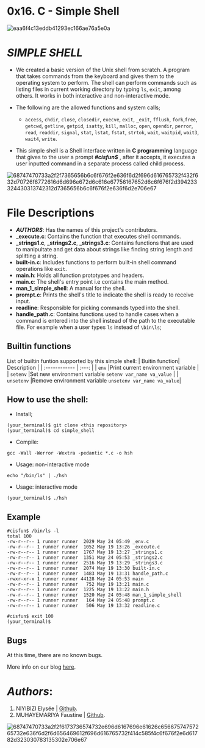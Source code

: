 # 0x16. C - Simple Shell
![eaa6f4c13eddb41293ec166ae76a5e0a](https://github.com/elyse502/simple_shell/assets/125453474/363c8910-a997-431a-9aed-146564f903a0)
# *SIMPLE SHELL*
* We created a basic version of the Unix shell from scratch. A program that takes commands from the keyboard and gives them to the operating system to perform. The shell can perform commands such as listing files in current working directory by typing `ls`, `exit`, among others. It works in both interactive and non-interactive mode.

* The following are the allowed functions and system calls;
  * `access`, `chdir`, `close`, `closedir`, `execve`, `exit`, `_exit`, `fflush`, `fork`,`free`, `getcwd`, `getline`, `getpid`, `isatty`, `kill`, `malloc`, `open`, `opendir`, `perror`, `read`, `readdir`, `signal`, `stat`, `lstat`, `fstat`, `strtok`, `wait`, `waitpid`, `wait3`, `wait4`, `write`.
* This simple shell is a Shell interface written in **C programming** language that gives to the user a prompt **_#cisfun$_** , after it accepts, it executes a user inputted command in a separate process called child process.

![68747470733a2f2f7365656b6c6f676f2e636f6d2f696d616765732f432f632d70726f6772616d6d696e672d6c616e67756167652d6c6f676f2d394233324430313742312d7365656b6c6f676f2e636f6d2e706e67](https://github.com/elyse502/simple_shell/assets/125453474/0df08bcc-e79f-4a1d-af7f-ed5ca95096f6)

# File Descriptions
* *__AUTHORS__*: Has the names of this project's contributors.
* **_execute.c**: Contains the function that executes shell commands.
* **_strings1.c**, **_strings2.c**, **_strings3.c**: Contains functions that are used to manipultate and get data about strings like finding string length and splitting a string.
* **built-in.c**: Includes functions to perform built-in shell command operations like `exit`.
* **main.h**: Holds all function prototypes and headers.
* **main.c**: The shell's entry point i.e contains the main method.
* **man_1_simple_shell**: A manual for the shell.
* **prompt.c**: Prints the shell's title to indicate the shell is ready to receive input.
* **readline**: Responsible for picking commands typed into the shell.
* **handle_path.c**: Contains functions used to handle cases when a command is entered into the shell instead of the path to the executable file. For example when a user types `ls` instead of `\bin\ls`;
## Builtin functions
List of builtin funtion supported by this simple shell:
| Buitin function| Description |
| :------------ |   :---:      |
| `env`      |Print current environment variable |
| `setenv`   |Set new environment variable `setenv var_name va_value` |
| `unsetenv` |Remove environment variable `unsetenv var_name va_value`|
## How to use the shell:
* Install;
```
(your_terminal)$ git clone <this repository>
(your_terminal)$ cd simple_shell
```
* Compile:
```
gcc -Wall -Werror -Wextra -pedantic *.c -o hsh
```
* Usage: non-interactive mode
```
echo "/bin/ls" | ./hsh
```
* Usage: interactive mode
```
(your_terminal)$ ./hsh
```
## Example
```
#cisfun$ /bin/ls -l
total 100
-rw-r--r-- 1 runner runner  2029 May 24 05:49 _env.c
-rw-r--r-- 1 runner runner  1052 May 19 13:26 _execute.c
-rw-r--r-- 1 runner runner  1767 May 19 13:27 _strings1.c
-rw-r--r-- 1 runner runner  1351 May 24 05:53 _strings2.c
-rw-r--r-- 1 runner runner  2516 May 19 13:29 _strings3.c
-rw-r--r-- 1 runner runner  2074 May 19 13:30 built-in.c
-rw-r--r-- 1 runner runner  1483 May 19 13:31 handle_path.c
-rwxr-xr-x 1 runner runner 44128 May 24 05:53 main
-rw-r--r-- 1 runner runner   752 May 19 13:21 main.c
-rw-r--r-- 1 runner runner  1225 May 19 13:22 main.h
-rw-r--r-- 1 runner runner  1520 May 24 05:48 man_1_simple_shell
-rw-r--r-- 1 runner runner   164 May 24 05:48 prompt.c
-rw-r--r-- 1 runner runner   506 May 19 13:32 readline.c

#cisfun$ exit 100
(your_terminal)$
```
## Bugs
At this time, there are no known bugs.

More info on our blog [here](https://www.tutorialspoint.com/unix/unix-what-is-shell.htm).

# _Authors_:
1. NIYIBIZI Elysée | [Github](https://github.com/elyse502).
2. MUHAYEMARIYA Faustine | [Github](https://github.com/faustine-van).

![68747470733a2f2f6173736574732e696d6167696e61626c65667574757265732e636f6d2f6d656469612f696d616765732f414c585f4c6f676f2e6d61782d323030783135302e706e67](https://github.com/elyse502/simple_shell/assets/125453474/abb84a4a-feba-4049-98c4-8f5001a4a635)

